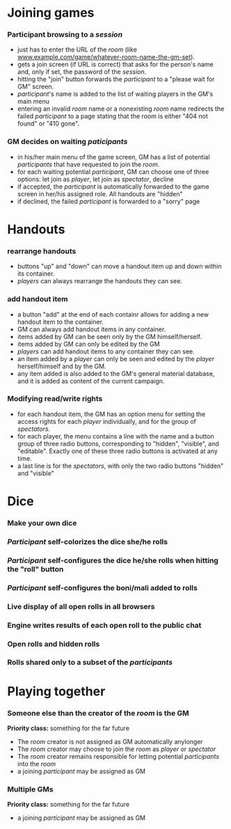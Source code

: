 # Joining games

### Participant browsing to a *session*

- just has to enter the URL of the *room* (like www.example.com/game/whatever-room-name-the-gm-set).
- gets a join screen (if URL is correct) that asks for the person's name and, only if set, the password of the *session*.
- hitting the "join" button forwards the *participant* to a "please wait for GM" screen.
- *participant*'s name is added to the list of waiting players in the GM's main menu
- entering an invalid *room* name or a nonexisting *room* name redirects the failed *participant* to a page stating that
  the room is either "404 not found" or "410 gone".

### GM decides on waiting *paticipants*

- in his/her main menu of the game screen, GM has a list of potential *participants* that have requested to join the *room*.
- for each waiting potential *participant*, GM can choose one of three options: let join as *player*, let join as
  *spectator*, decline
- if accepted, the *participant* is automatically forwarded to the game screen in her/his assigned role. All handouts
  are "hidden"
- if declined, the failed *participant* is forwarded to a "sorry" page

# Handouts

### rearrange handouts

- buttons "up" and "down" can move a handout item up and down within its container.
- *players* can always rearrange the handouts they can see.

### add handout item

- a button "add" at the end of each containr allows for adding a new handout item to the container.
- GM can always add handout items in any container.
- items added by GM can be seen only by the GM himself/herself.
- items added by GM can only be edited by the GM
- *players* can add handout items to any container they can see.
- an item added by a *player* can only be seen and edited by the *player* herself/himself and by the GM.
- any item added is also added to the GM's general material database, and it is added as content of the current campaign.

### Modifying read/write rights

- for each handout item, the GM has an option menu for setting the access rights for each *player* individually, and for
  the group of *spectators*.
- for each player, the menu contains a line with the name and a button group of three radio buttons, corresponding to
  "hidden", "visible", and "editable". Exactly one of these three radio buttons is activated at any time.
- a last line is for the *spectators*, with only the two radio buttons "hidden" and "visible"

# Dice

### Make your own dice

### *Participant* self-colorizes the dice she/he rolls

### *Participant* self-configures the dice he/she rolls when hitting the "roll" button

### *Participant* self-configures the boni/mali added to rolls

### Live display of all open rolls in all browsers

### Engine writes results of each open roll to the public chat

### Open rolls and hidden rolls

### Rolls shared only to a subset of the *participants*

# Playing together

### Someone else than the creator of the *room* is the GM

**Priority class:** something for the far future

- The *room* creator is not assigned as GM automatically anylonger
- The *room* creator may choose to join the *room* as *player* or *spectator*
- The *room* creator remains responsible for letting potential *participants* into the *room*
- a joining *participant* may be assigned as GM

### Multiple GMs

**Priority class:** something for the far future

- a joining *participant* may be assigned as GM